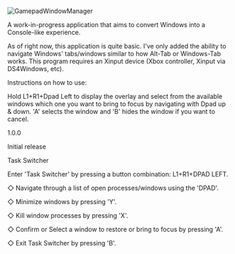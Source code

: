 ![GamepadWindowManager](https://github.com/ACCESSDENIIED/WindowsConsoleOS/assets/100420164/d587919f-5935-4168-8532-7fa03fafe2fe)

A work-in-progress application that aims to convert Windows into a Console-like experience.

As of right now, this application is quite basic. I've only added the ability to navigate Windows' tabs/windows similar to how Alt-Tab or Windows-Tab works.
This program requires an Xinput device (Xbox controller, Xinput via DS4Windows, etc).

Instructions on how to use:

Hold L1+R1+Dpad Left to display the overlay and select from the available windows which one you want to bring to focus by navigating with Dpad up & down. 'A' selects the window and 'B' hides the window if you want to cancel.

1.0.0

Initial release

Task Switcher

Enter 'Task Switcher' by pressing a button combination: L1+R1+DPAD LEFT.

◇ Navigate through a list of open processes/windows using the 'DPAD'.

◇ Minimize windows by pressing 'Y'.

◇ Kill window processes by pressing 'X'.

◇ Confirm or Select a window to restore or bring to focus by pressing 'A'.

◇ Exit Task Switcher by pressing 'B'.
